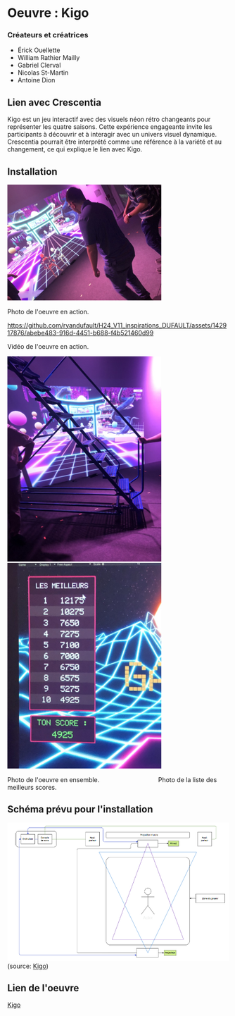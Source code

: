# Oeuvre : Kigo
### Créateurs et créatrices
- Érick Ouellette
- William Rathier Mailly
- Gabriel Clerval
- Nicolas St-Martin
- Antoine Dion

## Lien avec Crescentia
Kigo est un jeu interactif avec des visuels néon rétro changeants pour représenter les quatre saisons. Cette expérience engageante invite les participants à découvrir et à interagir avec un univers visuel dynamique. Crescentia pourrait être interprété comme une référence à la variété et au changement, ce qui explique le lien avec Kigo.

## Installation
<img src="./media/experiences/KIGO_action.jpg" width="350"/>

Photo de l'oeuvre en action.

https://github.com/ryandufault/H24_V11_inspirations_DUFAULT/assets/142917876/abebe483-916d-4451-b688-f4b521460d99

Vidéo de l'oeuvre en action.

<img src="./media/experiences/KIGO_echelle.jpg" width="350"/><img src="./media/experiences/KIGO_score.jpg" width="350"/>

Photo de l'oeuvre en ensemble. ‎ ‎ ‎ ‎ ‎ ‎ ‎ ‎ ‎ ‎ ‎ ‎ ‎ ‎ ‎ ‎‎ ‎ ‎ ‎ ‎ ‎ ‎ ‎ ‎ ‎ ‎‎ ‎ ‎ ‎ ‎‎ ‎‎ ‎ ‎ ‎Photo de la liste des meilleurs scores.


## Schéma prévu pour l'installation
![Schema](./media/kigo_plantation.png)
(source: [Kigo](https://tim-montmorency.com/2024/projets/Kigo/docs/web/preproduction.html))

## Lien de l'oeuvre
[Kigo](https://tim-montmorency.com/2024/projets/Kigo/docs/web)

